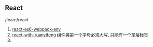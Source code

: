 ## React
/learn/react
1. [react-es6-webpack-env](https://www.codementor.io/tamizhvendan/tutorials/beginner-guide-setup-reactjs-environment-npm-babel-6-webpack-du107r9zr)
2. [react-with-ruanyifeng](http://www.ruanyifeng.com/blog/2015/03/react.html)
    组件类第一个字母必须大写, 只能有一个顶层标签
3.

## 
